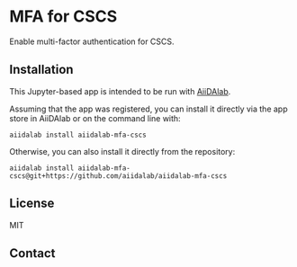 # MFA for CSCS

Enable multi-factor authentication for CSCS.

## Installation

This Jupyter-based app is intended to be run with [AiiDAlab](https://www.materialscloud.org/aiidalab).

Assuming that the app was registered, you can install it directly via the app store in AiiDAlab or on the command line with:
```
aiidalab install aiidalab-mfa-cscs
```
Otherwise, you can also install it directly from the repository:
```
aiidalab install aiidalab-mfa-cscs@git+https://github.com/aiidalab/aiidalab-mfa-cscs
```

## License

MIT

## Contact
